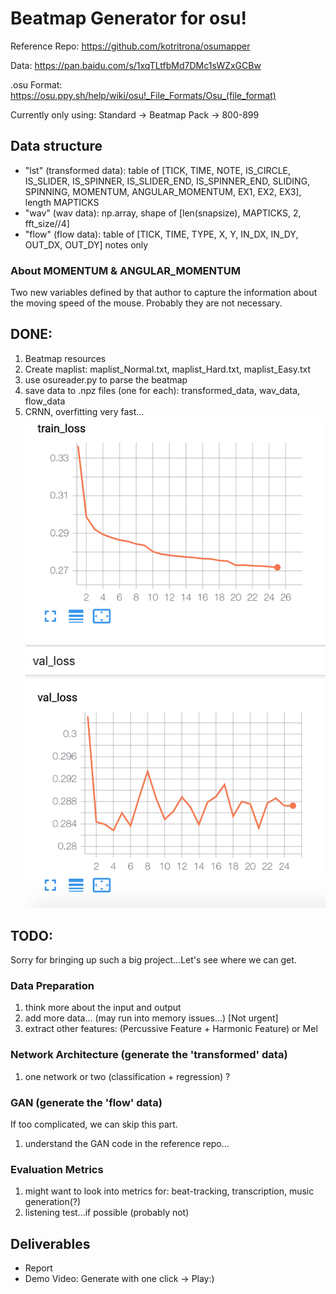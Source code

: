 # Beatmap Generator for osu!

Reference Repo: https://github.com/kotritrona/osumapper

Data: https://pan.baidu.com/s/1xqTLtfbMd7DMc1sWZxGCBw

.osu Format: https://osu.ppy.sh/help/wiki/osu!_File_Formats/Osu_(file_format)

Currently only using: Standard -> Beatmap Pack -> 800-899

## Data structure                       
- "lst" (transformed data): table of [TICK, TIME, NOTE, IS_CIRCLE, IS_SLIDER, IS_SPINNER, IS_SLIDER_END, IS_SPINNER_END, SLIDING, SPINNING, MOMENTUM, ANGULAR_MOMENTUM, EX1, EX2, EX3], length MAPTICKS
- "wav" (wav data): np.array, shape of [len(snapsize), MAPTICKS, 2, fft_size//4]
- "flow" (flow data): table of [TICK, TIME, TYPE, X, Y, IN_DX, IN_DY, OUT_DX, OUT_DY] notes only

### About MOMENTUM & ANGULAR_MOMENTUM
Two new variables defined by that author to capture the information about the moving speed of the mouse.
Probably they are not necessary.

## DONE:
1. Beatmap resources
2. Create maplist: maplist_Normal.txt, maplist_Hard.txt, maplist_Easy.txt
3. use osureader.py to parse the beatmap
4. save data to .npz files (one for each): transformed_data, wav_data, flow_data
5. CRNN, overfitting very fast...
![alt text](ConvLstm_loss.png)

## TODO:

Sorry for bringing up such a big project...Let's see where we can get.

### Data Preparation
1. think more about the input and output
2. add more data... (may run into memory issues...) [Not urgent]
3. extract other features: (Percussive Feature + Harmonic Feature) or Mel

### Network Architecture (generate the 'transformed' data)
1. one network or two (classification + regression) ?

### GAN (generate the 'flow' data)
If too complicated, we can skip this part.
1. understand the GAN code in the reference repo...

### Evaluation Metrics
1. might want to look into metrics for: beat-tracking, transcription, music generation(?)
2. listening test...if possible (probably not)

## Deliverables
- Report
- Demo Video: Generate with one click -> Play:)

